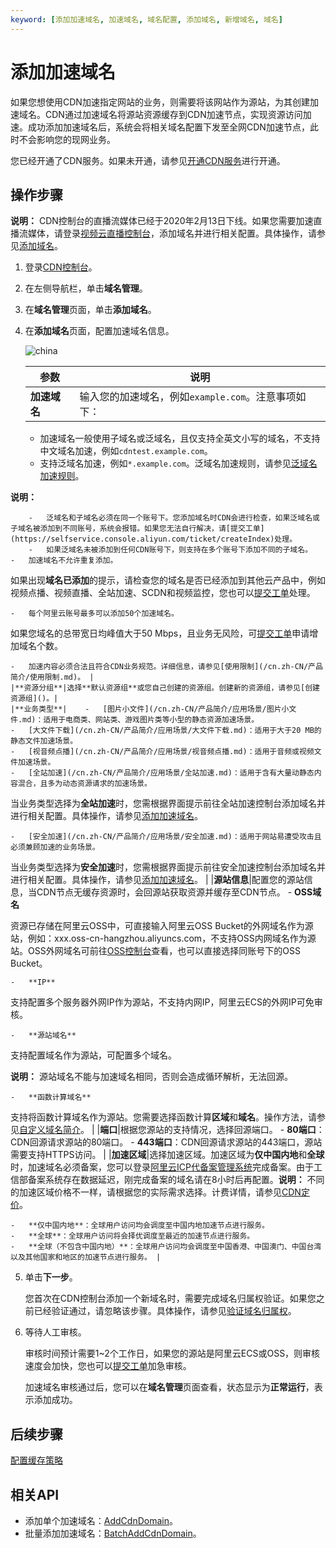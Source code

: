 ```yaml
---
keyword: [添加加速域名, 加速域名, 域名配置, 添加域名, 新增域名, 域名]
---
```


# 添加加速域名

如果您想使用CDN加速指定网站的业务，则需要将该网站作为源站，为其创建加速域名。CDN通过加速域名将源站资源缓存到CDN加速节点，实现资源访问加速。成功添加加速域名后，系统会将相关域名配置下发至全网CDN加速节点，此时不会影响您的现网业务。

您已经开通了CDN服务。如果未开通，请参见[开通CDN服务](/cn.zh-CN/快速入门/开通CDN服务.md)进行开通。

## 操作步骤

**说明：** CDN控制台的直播流媒体已经于2020年2月13日下线。如果您需要加速直播流媒体，请登录[视频云直播控制台](https://live.console.aliyun.com/?spm=5176.2020520107.1001.38.719a8383swVAvA#/live/domains)，添加域名并进行相关配置。具体操作，请参见[添加域名](/cn.zh-CN/控制台指南/域名管理/添加域名/添加域名.md)。

1.  登录[CDN控制台](https://cdn.console.aliyun.com)。

2.  在左侧导航栏，单击**域名管理**。

3.  在**域名管理**页面，单击**添加域名**。

4.  在**添加域名**页面，配置加速域名信息。

    ![china](https://static-aliyun-doc.oss-accelerate.aliyuncs.com/assets/img/zh-CN/3341224161/p94748.png)

    |参数|说明|
    |--|--|
    |**加速域名**|输入您的加速域名，例如`example.com`。注意事项如下：

    -   加速域名一般使用子域名或泛域名，且仅支持全英文小写的域名，不支持中文域名加速，例如`cdntest.example.com`。
    -   支持泛域名加速，例如`*.example.com`。泛域名加速规则，请参见[泛域名加速规则]()。

**说明：**

        -   泛域名和子域名必须在同一个账号下。您添加域名时CDN会进行检查，如果泛域名或子域名被添加到不同账号，系统会报错。如果您无法自行解决，请[提交工单](https://selfservice.console.aliyun.com/ticket/createIndex)处理。
        -   如果泛域名未被添加到任何CDN账号下，则支持在多个账号下添加不同的子域名。
    -   加速域名不允许重复添加。

如果出现**域名已添加**的提示，请检查您的域名是否已经添加到其他云产品中，例如视频点播、视频直播、全站加速、SCDN和视频监控，您也可以[提交工单](https://selfservice.console.aliyun.com/ticket/createIndex)处理。

    -   每个阿里云账号最多可以添加50个加速域名。

如果您域名的总带宽日均峰值大于50 Mbps，且业务无风险，可[提交工单](https://selfservice.console.aliyun.com/ticket/createIndex)申请增加域名个数。

    -   加速内容必须合法且符合CDN业务规范。详细信息，请参见[使用限制](/cn.zh-CN/产品简介/使用限制.md)。 |
    |**资源分组**|选择**默认资源组**或您自己创建的资源组。创建新的资源组，请参见[创建资源组]()。|
    |**业务类型**|    -   [图片小文件](/cn.zh-CN/产品简介/应用场景/图片小文件.md)：适用于电商类、网站类、游戏图片类等小型的静态资源加速场景。
    -   [大文件下载](/cn.zh-CN/产品简介/应用场景/大文件下载.md)：适用于大于20 MB的静态文件加速场景。
    -   [视音频点播](/cn.zh-CN/产品简介/应用场景/视音频点播.md)：适用于音频或视频文件加速场景。
    -   [全站加速](/cn.zh-CN/产品简介/应用场景/全站加速.md)：适用于含有大量动静态内容混合，且多为动态资源请求的加速场景。

当业务类型选择为**全站加速**时，您需根据界面提示前往全站加速控制台添加域名并进行相关配置。具体操作，请参见[添加加速域名]()。

    -   [安全加速](/cn.zh-CN/产品简介/应用场景/安全加速.md)：适用于网站易遭受攻击且必须兼顾加速的业务场景。

当业务类型选择为**安全加速**时，您需根据界面提示前往安全加速控制台添加域名并进行相关配置。具体操作，请参见[添加加速域名]()。 |
    |**源站信息**|配置您的源站信息，当CDN节点无缓存资源时，会回源站获取资源并缓存至CDN节点。    -   **OSS域名**

资源已存储在阿里云OSS中，可直接输入阿里云OSS Bucket的外网域名作为源站，例如：xxx.oss-cn-hangzhou.aliyuncs.com，不支持OSS内网域名作为源站。OSS外网域名可前往[OSS控制台](https://oss.console.aliyun.com/)查看，也可以直接选择同账号下的OSS Bucket。

    -   **IP**

支持配置多个服务器外网IP作为源站，不支持内网IP，阿里云ECS的外网IP可免审核。

    -   **源站域名**

支持配置域名作为源站，可配置多个域名。

**说明：** 源站域名不能与加速域名相同，否则会造成循环解析，无法回源。

    -   **函数计算域名**

支持将函数计算域名作为源站。您需要选择函数计算**区域**和**域名**。操作方法，请参见[自定义域名简介]()。 |
    |**端口**|根据您源站的支持情况，选择回源端口。    -   **80端口**：CDN回源请求源站的80端口。
    -   **443端口**：CDN回源请求源站的443端口，源站需要支持HTTPS访问。 |
    |**加速区域**|选择加速区域。加速区域为**仅中国内地**和**全球**时，加速域名必须备案，您可以登录[阿里云ICP代备案管理系统](https://beian.aliyun.com/pcContainer/myorder)完成备案。由于工信部备案系统存在数据延迟，刚完成备案的域名请在8小时后再配置。**说明：** 不同的加速区域价格不一样，请根据您的实际需求选择。计费详情，请参见[CDN定价](https://www.aliyun.com/price/product?spm=a2c4g.11186623.2.10.1b444ee22Dxy8y#/cdn/detail)。

    -   **仅中国内地**：全球用户访问均会调度至中国内地加速节点进行服务。
    -   **全球**：全球用户访问将会择优调度至最近的加速节点进行服务。
    -   **全球（不包含中国内地）**：全球用户访问均会调度至中国香港、中国澳门、中国台湾以及其他国家和地区的加速节点进行服务。 |

5.  单击**下一步**。

    您首次在CDN控制台添加一个新域名时，需要完成域名归属权验证。如果您之前已经验证通过，请忽略该步骤。具体操作，请参见[验证域名归属权]()。

6.  等待人工审核。

    审核时间预计需要1~2个工作日，如果您的源站是阿里云ECS或OSS，则审核速度会加快，您也可以[提交工单](https://selfservice.console.aliyun.com/ticket/createIndex)加急审核。

    加速域名审核通过后，您可以在**域名管理**页面查看，状态显示为**正常运行**，表示添加成功。


## 后续步骤

[配置缓存策略](/cn.zh-CN/快速入门/配置缓存策略.md)

## 相关API

-   添加单个加速域名：[AddCdnDomain](/cn.zh-CN/新版API参考/域名管理类接口/添加加速域名.md)。
-   批量添加加速域名：[BatchAddCdnDomain](/cn.zh-CN/新版API参考/域名管理类接口/批量添加加速域名.md)。

